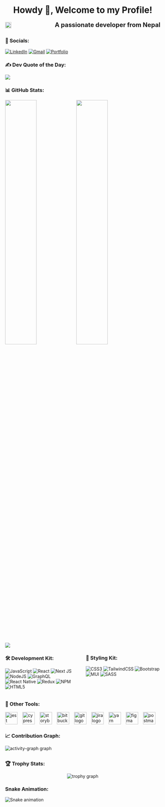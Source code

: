 ###

<h1 align="center">Howdy 👋, Welcome to my Profile!</h1>

<div style="display: flex; justify-content: space-between; align-items: center; gap: 20px;">
   <img height="20px" style="margin-top:2px" src="https://komarev.com/ghpvc/?username=tilakoli&label=Profile%20views&color=0e75b6&style=flat" alt="tilakoli" />
    <h3 style="margin: 0; font-size:20">A passionate developer from Nepal</h3>
</div>

##

### 🔗 Socials:

[![LinkedIn](https://img.shields.io/badge/LinkedIn-%230077B5.svg?logo=linkedin&logoColor=white)](https://linkedin.com/in/tilakoli)
[![Gmail](https://img.shields.io/badge/Gmail-D14836?logo=gmail&logoColor=white)](mailto:tilak.81oli@gmail.com)
[![Portfolio](https://img.shields.io/badge/Portfolio-000000?logo=vercel&logoColor=white)](https://portfolio-tilakolis-projects.vercel.app/)

### ✍️ Dev Quote of the Day:

![](https://quotes-github-readme.vercel.app/api?type=horizontal&theme=dark)

<!--##-->
<!--<img src="https://raw.githubusercontent.com/tilakoli/tilakoli/output/snake.svg" alt="Snake animation" />-->

### 📊 GitHub Stats:

<div align="left">
  <img width="45%" src="https://github-readme-stats.vercel.app/api/top-langs/?username=tilakoli&theme=dark&hide_border=true&include_all_commits=false&count_private=false&layout=compact" />
  <img  width="45%" src="https://github-readme-stats.vercel.app/api?username=tilakoli&theme=dark&hide_border=true&include_all_commits=false&count_private=false" />
</div>

<div align="left">
  <img src="https://github-readme-streak-stats.herokuapp.com/?user=tilakoli&theme=dark&hide_border=true" />
</div>

<div style="display: flex; justify-content: space-between; align-items: start; gap: 20px;">
  <div style="flex: 1;">
    <h3>🛠️ Development Kit:</h3>
    
![JavaScript](https://img.shields.io/badge/javascript-%23323330.svg?style=for-the-badge&logo=javascript&logoColor=%23F7DF1E) 
![React](https://img.shields.io/badge/react-%2320232a.svg?style=for-the-badge&logo=react&logoColor=%2361DAFB)
 ![Next JS](https://img.shields.io/badge/Next-black?style=for-the-badge&logo=next.js&logoColor=white)
![NodeJS](https://img.shields.io/badge/node.js-6DA55F?style=for-the-badge&logo=node.js&logoColor=white) 
![GraphQL](https://img.shields.io/badge/-GraphQL-E10098?style=for-the-badge&logo=graphql&logoColor=white) 
![React Native](https://img.shields.io/badge/react_native-%2320232a.svg?style=for-the-badge&logo=react&logoColor=%2361DAFB) 
![Redux](https://img.shields.io/badge/redux-%23593d88.svg?style=for-the-badge&logo=redux&logoColor=white)
 ![NPM](https://img.shields.io/badge/NPM-%23CB3837.svg?style=for-the-badge&logo=npm&logoColor=white) ![HTML5](https://img.shields.io/badge/html5-%23E34F26.svg?style=for-the-badge&logo=html5&logoColor=white)
  </div>
  
  <div style="flex: 1;">
    <h3>🎨 Styling Kit:</h3>
    
![CSS3](https://img.shields.io/badge/css3-%231572B6.svg?style=for-the-badge&logo=css3&logoColor=white) 
![TailwindCSS](https://img.shields.io/badge/tailwindcss-%2338B2AC.svg?style=for-the-badge&logo=tailwind-css&logoColor=white) 
![Bootstrap](https://img.shields.io/badge/bootstrap-%238511FA.svg?style=for-the-badge&logo=bootstrap&logoColor=white) 
![MUI](https://img.shields.io/badge/MUI-%230081CB.svg?style=for-the-badge&logo=mui&logoColor=white)
![SASS](https://img.shields.io/badge/SASS-hotpink.svg?style=for-the-badge&logo=SASS&logoColor=white)
  </div>
</div>

### 🔧 Other Tools:

<div>
  <img style="margin-right: 12px" src="https://cdn.jsdelivr.net/gh/devicons/devicon/icons/jest/jest-plain.svg" height="40" alt="jest logo" />
  <img style="margin-right: 12px" src="https://raw.githubusercontent.com/simple-icons/simple-icons/6e46ec1fc23b60c8fd0d2f2ff46db82e16dbd75f/icons/cypress.svg" alt="cypress" height="40" />
  <img style="margin-right: 12px" src="https://cdn.jsdelivr.net/gh/devicons/devicon/icons/storybook/storybook-original.svg" height="40" alt="storybook logo" />
  <img style="margin-right: 12px" src="https://cdn.jsdelivr.net/gh/devicons/devicon/icons/bitbucket/bitbucket-original.svg" height="40" alt="bitbucket logo" />
  <img style="margin-right: 12px" src="https://cdn.jsdelivr.net/gh/devicons/devicon/icons/git/git-original.svg" height="40" alt="git logo" />
  <img style="margin-right: 12px" src="https://cdn.jsdelivr.net/gh/devicons/devicon/icons/jira/jira-original.svg" height="40" alt="jira logo" />
  <img style="margin-right: 12px" src="https://cdn.jsdelivr.net/gh/devicons/devicon/icons/yarn/yarn-original.svg" height="40" alt="yarn logo" />
  <img style="margin-right: 12px" src="https://www.vectorlogo.zone/logos/figma/figma-icon.svg" alt="figma" height="40" />
  <img src="https://www.vectorlogo.zone/logos/getpostman/getpostman-icon.svg" alt="postman" height="40" />
</div>

### 📈 Contribution Graph:

<div align="left">
  <img src="https://github-readme-activity-graph.vercel.app/graph?username=tilakoli&radius=16&theme=react&area=true&order=5" alt="activity-graph graph"  />
</div>

##

### 🏆 Trophy Stats:

<div align="center">
  <img src="https://github-profile-trophy.vercel.app?username=tilakoli&theme=dracula&column=-1&row=1&margin-w=8&margin-h=8&no-bg=false&no-frame=false&order=4" alt="trophy graph"  />
</div>


### Snake Animation:

<img src="https://raw.githubusercontent.com/tilakoli/tilakoli/output/snake.svg" alt="Snake animation" />

